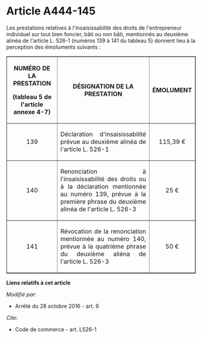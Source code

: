 # Article A444-145

Les prestations relatives à l'insaisissabilité des droits de l'entrepreneur individuel sur tout bien foncier, bâti ou non
bâti, mentionnés au deuxième alinéa de l'article L. 526-1 (numéros 139 à 141 du tableau 5) donnent lieu à la perception des
émoluments suivants : 

<table border="1">
    <tbody>
      <tr>
        <th>

NUMÉRO DE LA PRESTATION 

(tableau 5 de l'article annexe 4-7) 

</th>
        <th>

DÉSIGNATION DE LA PRESTATION 

</th>
        <th>

ÉMOLUMENT 

</th>
      </tr>
      <tr>
        <td align="center" valign="middle">

139 

</td>
        <td align="justify" valign="middle">

Déclaration d'insaisissabilité prévue au deuxième alinéa de l'article L. 526-1 

</td>
        <td align="center" valign="middle">

115,39 € 

</td>
      </tr>
      <tr>
        <td align="center" valign="middle">

140 

</td>
        <td align="justify" valign="middle">

Renonciation à l'insaisissabilité des droits ou à la déclaration mentionnée au numéro 139, prévue à la première phrase du
deuxième alinéa de l'article L. 526-3 

</td>
        <td align="center" valign="middle">

25 € 

</td>
      </tr>
      <tr>
        <td align="center" valign="middle">

141 

</td>
        <td align="justify" valign="middle">

Révocation de la renonciation mentionnée au numéro 140, prévue à la quatrième phrase du deuxième aliéna de l'article L.
526-3 

</td>
        <td align="center" valign="middle">

50 €</td>
      </tr>
    </tbody>
  </table>

**Liens relatifs à cet article**

_Modifié par_:

  - Arrêté du 28 octobre 2016 - art. 9

_Cite_:

  - Code de commerce - art. L526-1
